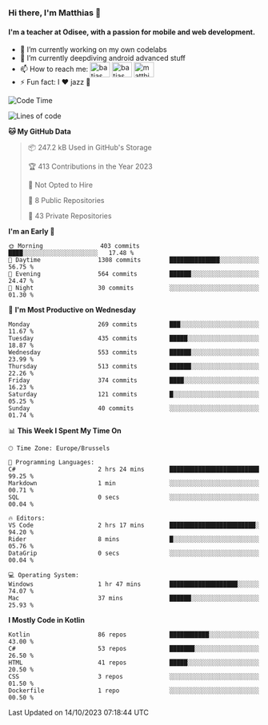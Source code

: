 ### Hi there, I'm Matthias 👋

#### I'm a teacher at Odisee, with a passion for mobile and web development.

- 🔭 I’m currently working on my own codelabs
- 🌱 I’m currently deepdiving android advanced stuff
- 📫 How to reach me: <a href="https://dev.to/batjas" target="_blank"><img align="center" src="https://raw.githubusercontent.com/rahuldkjain/github-profile-readme-generator/master/src/images/icons/Social/devto.svg" alt="batjas" height="30" width="40" /></a>
<a href="https://twitter.com/batjas" target="_blank"><img align="center" src="https://raw.githubusercontent.com/rahuldkjain/github-profile-readme-generator/master/src/images/icons/Social/twitter.svg" alt="batjas" height="30" width="40" /></a>
<a href="https://linkedin.com/in/matthiasdruwé" target="_blank"><img align="center" src="https://raw.githubusercontent.com/rahuldkjain/github-profile-readme-generator/master/src/images/icons/Social/linked-in-alt.svg" alt="matthiasdruwé" height="30" width="40" /></a>
- ⚡ Fun fact: I ❤ jazz 🎷


<!--START_SECTION:waka-->
![Code Time](http://img.shields.io/badge/Code%20Time-859%20hrs%2056%20mins-blue)

![Lines of code](https://img.shields.io/badge/From%20Hello%20World%20I%27ve%20Written-2.4%20million%20lines%20of%20code-blue)

**🐱 My GitHub Data** 

> 📦 247.2 kB Used in GitHub's Storage 
 > 
> 🏆 413 Contributions in the Year 2023
 > 
> 🚫 Not Opted to Hire
 > 
> 📜 8 Public Repositories 
 > 
> 🔑 43 Private Repositories 
 > 
**I'm an Early 🐤** 

```text
🌞 Morning                403 commits         ████░░░░░░░░░░░░░░░░░░░░░   17.48 % 
🌆 Daytime                1308 commits        ██████████████░░░░░░░░░░░   56.75 % 
🌃 Evening                564 commits         ██████░░░░░░░░░░░░░░░░░░░   24.47 % 
🌙 Night                  30 commits          ░░░░░░░░░░░░░░░░░░░░░░░░░   01.30 % 
```
📅 **I'm Most Productive on Wednesday** 

```text
Monday                   269 commits         ███░░░░░░░░░░░░░░░░░░░░░░   11.67 % 
Tuesday                  435 commits         █████░░░░░░░░░░░░░░░░░░░░   18.87 % 
Wednesday                553 commits         ██████░░░░░░░░░░░░░░░░░░░   23.99 % 
Thursday                 513 commits         ██████░░░░░░░░░░░░░░░░░░░   22.26 % 
Friday                   374 commits         ████░░░░░░░░░░░░░░░░░░░░░   16.23 % 
Saturday                 121 commits         █░░░░░░░░░░░░░░░░░░░░░░░░   05.25 % 
Sunday                   40 commits          ░░░░░░░░░░░░░░░░░░░░░░░░░   01.74 % 
```


📊 **This Week I Spent My Time On** 

```text
🕑︎ Time Zone: Europe/Brussels

💬 Programming Languages: 
C#                       2 hrs 24 mins       █████████████████████████   99.25 % 
Markdown                 1 min               ░░░░░░░░░░░░░░░░░░░░░░░░░   00.71 % 
SQL                      0 secs              ░░░░░░░░░░░░░░░░░░░░░░░░░   00.04 % 

🔥 Editors: 
VS Code                  2 hrs 17 mins       ████████████████████████░   94.20 % 
Rider                    8 mins              █░░░░░░░░░░░░░░░░░░░░░░░░   05.76 % 
DataGrip                 0 secs              ░░░░░░░░░░░░░░░░░░░░░░░░░   00.04 % 

💻 Operating System: 
Windows                  1 hr 47 mins        ███████████████████░░░░░░   74.07 % 
Mac                      37 mins             ██████░░░░░░░░░░░░░░░░░░░   25.93 % 
```

**I Mostly Code in Kotlin** 

```text
Kotlin                   86 repos            ███████████░░░░░░░░░░░░░░   43.00 % 
C#                       53 repos            ███████░░░░░░░░░░░░░░░░░░   26.50 % 
HTML                     41 repos            █████░░░░░░░░░░░░░░░░░░░░   20.50 % 
CSS                      3 repos             ░░░░░░░░░░░░░░░░░░░░░░░░░   01.50 % 
Dockerfile               1 repo              ░░░░░░░░░░░░░░░░░░░░░░░░░   00.50 % 
```




 Last Updated on 14/10/2023 07:18:44 UTC
<!--END_SECTION:waka-->
